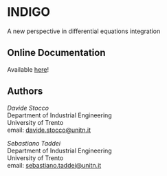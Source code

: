 # INDIGO

A new perspective in differential equations integration

## Online Documentation

Available [here](https://stoccodavide.github.io/indigo/)!

## Authors

*Davide Stocco* \
Department of Industrial Engineering \
University of Trento \
email: davide.stocco@unitn.it

*Sebastiano Taddei* \
Department of Industrial Engineering \
University of Trento \
email: sebastiano.taddei@unitn.it
